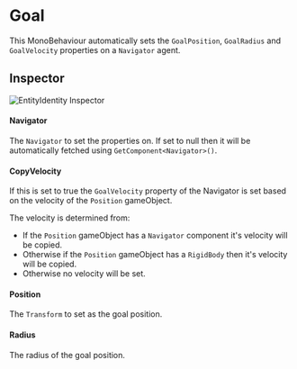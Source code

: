 # Goal

This MonoBehaviour automatically sets the `GoalPosition`, `GoalRadius` and `GoalVelocity` properties on a `Navigator` agent.

## Inspector

![EntityIdentity Inspector](../../../../images/GoalInspector.png)

#### Navigator

The `Navigator` to set the properties on. If set to null then it will be automatically fetched using `GetComponent<Navigator>()`.

#### CopyVelocity

If this is set to true the `GoalVelocity` property of the Navigator is set based on the velocity of the `Position` gameObject.

The velocity is determined from:
 - If the `Position` gameObject has a `Navigator` component it's velocity will be copied.
 - Otherwise if the `Position` gameObject has a `RigidBody` then it's velocity will be copied.
 - Otherwise no velocity will be set.

#### Position

The `Transform` to set as the goal position.

#### Radius

The radius of the goal position.
